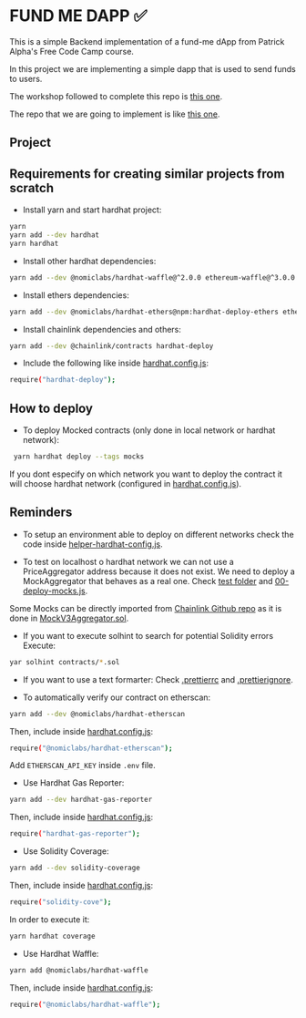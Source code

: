 # FUND ME DAPP ✅
This is a simple Backend implementation of a fund-me dApp from Patrick Alpha's Free Code Camp course.

In this project we are implementing a simple dapp that is used to send funds to users.

The workshop followed to complete this repo is [this one](https://github.com/PatrickAlphaC/hardhat-fund-me-fcc).

The repo that we are going to implement is like [this one](https://www.youtube.com/watch?v=gyMwXuJrbJQ&t=15996s).

## Project

## Requirements for creating similar projects from scratch

- Install yarn and start hardhat project:
```bash
yarn 
yarn add --dev hardhat
yarn hardhat
```

- Install other hardhat dependencies:
```bash
yarn add --dev @nomiclabs/hardhat-waffle@^2.0.0 ethereum-waffle@^3.0.0 chai@^4.2.0 @nomiclabs/hardhat-ethers@^2.0.0 ethers@^5.0.0 @nomiclabs/hardhat-etherscan@^3.0.0 dotenv@^16.0.0 eslint@^7.29.0 eslint-config-prettier@^8.3.0 eslint-config-standard@^16.0.3 eslint-plugin-import@^2.23.4 eslint-plugin-node@^11.1.0 eslint-plugin-prettier@^3.4.0 eslint-plugin-promise@^5.1.0 hardhat-gas-reporter@^1.0.4 prettier@^2.3.2 prettier-plugin-solidity@^1.0.0-beta.13 solhint@^3.3.6 solidity-coverage@^0.7.16
```

- Install ethers dependencies:
```bash
yarn add --dev @nomiclabs/hardhat-ethers@npm:hardhat-deploy-ethers ethers
```

- Install chainlink dependencies and others:
```bash
yarn add --dev @chainlink/contracts hardhat-deploy
```

- Include the following like inside [hardhat.config.js](https://github.com/JMariadlcs/fund-me-dapp/blob/main/hardhat.config.js):
```bash
require("hardhat-deploy");
```

## How to deploy

- To deploy Mocked contracts (only done in local network or hardhat network):
```bash
 yarn hardhat deploy --tags mocks
 ```

If you dont especify on which network you want to deploy the contract it will choose hardhat network (configured in [hardhat.config.js](https://github.com/JMariadlcs/fund-me-dapp/blob/main/hardhat.config.js)).


## Reminders
- To setup an environment able to deploy on different networks check the code inside [helper-hardhat-config.js](https://github.com/JMariadlcs/fund-me-dapp/blob/main/helper-hardhat-config.js).

- To test on localhost o hardhat network we can not use a PriceAggregator address because it does not exist. We need to deploy a MockAggregator that behaves as a real one. Check [test folder](https://github.com/JMariadlcs/fund-me-dapp/tree/main/contracts/test) and [00-deploy-mocks.js](https://github.com/JMariadlcs/fund-me-dapp/blob/main/deploy/00-deploy-mocks.js).

Some Mocks can be directly imported from [Chainlink Github repo](https://github.com/smartcontractkit/chainlink/tree/develop/contracts/src/v0.6/tests) as it is done in [MockV3Aggregator.sol](https://github.com/JMariadlcs/fund-me-dapp/blob/main/contracts/test/MockV3Aggregator.sol).

- If you want to execute solhint to search for potential Solidity errors
Execute: 
```bash
yar solhint contracts/*.sol
```

- If you want to use a text formarter:
Check [.prettierrc](https://github.com/JMariadlcs/fund-me-dappp/blob/main/.prettierrc) and [.prettierignore](https://github.com/JMariadlcs/fund-me-dappp/blob/main/.prettierignore).

- To automatically verify our contract on etherscan:

```bash
yarn add --dev @nomiclabs/hardhat-etherscan
```

Then, include inside [hardhat.config.js](https://github.com/JMariadlcs/fund-me-dapp/blob/main/helper-hardhat-config.js):
```bash
require("@nomiclabs/hardhat-etherscan");
```

Add `ETHERSCAN_API_KEY` inside `.env` file.

- Use Hardhat Gas Reporter:
```bash
yarn add --dev hardhat-gas-reporter
```

Then, include inside [hardhat.config.js](https://github.com/JMariadlcs/fund-me-dapp/blob/main/helper-hardhat-config.js):
```bash
require("hardhat-gas-reporter");
```

- Use Solidity Coverage:
```bash
yarn add --dev solidity-coverage
```

Then, include inside [hardhat.config.js](https://github.com/JMariadlcs/fund-me-dapp/blob/main/helper-hardhat-config.js):
```bash
require("solidity-cove");
```

In order to execute it:
```bash
yarn hardhat coverage
```

- Use Hardhat Waffle:
```bash
yarn add @nomiclabs/hardhat-waffle
```

Then, include inside [hardhat.config.js](https://github.com/JMariadlcs/fund-me-dapp/blob/main/helper-hardhat-config.js):
```bash
require("@nomiclabs/hardhat-waffle");
```

